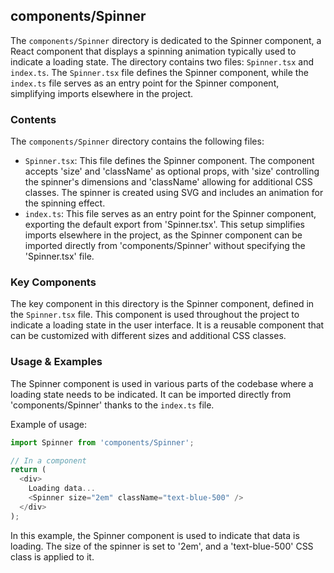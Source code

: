 
## components/Spinner

The `components/Spinner` directory is dedicated to the Spinner component, a React component that displays a spinning animation typically used to indicate a loading state. The directory contains two files: `Spinner.tsx` and `index.ts`. The `Spinner.tsx` file defines the Spinner component, while the `index.ts` file serves as an entry point for the Spinner component, simplifying imports elsewhere in the project.

### Contents

The `components/Spinner` directory contains the following files:

- `Spinner.tsx`: This file defines the Spinner component. The component accepts 'size' and 'className' as optional props, with 'size' controlling the spinner's dimensions and 'className' allowing for additional CSS classes. The spinner is created using SVG and includes an animation for the spinning effect.
- `index.ts`: This file serves as an entry point for the Spinner component, exporting the default export from 'Spinner.tsx'. This setup simplifies imports elsewhere in the project, as the Spinner component can be imported directly from 'components/Spinner' without specifying the 'Spinner.tsx' file.

### Key Components

The key component in this directory is the Spinner component, defined in the `Spinner.tsx` file. This component is used throughout the project to indicate a loading state in the user interface. It is a reusable component that can be customized with different sizes and additional CSS classes.

### Usage & Examples

The Spinner component is used in various parts of the codebase where a loading state needs to be indicated. It can be imported directly from 'components/Spinner' thanks to the `index.ts` file.

Example of usage:

```typescript
import Spinner from 'components/Spinner';

// In a component
return (
  <div>
    Loading data...
    <Spinner size="2em" className="text-blue-500" />
  </div>
);
```

In this example, the Spinner component is used to indicate that data is loading. The size of the spinner is set to '2em', and a 'text-blue-500' CSS class is applied to it.

